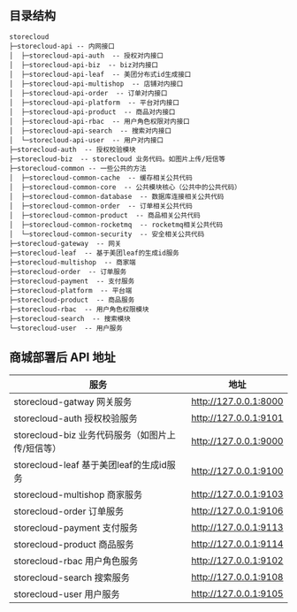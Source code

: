 
## 目录结构

```
storecloud
├─storecloud-api -- 内网接口
│  ├─storecloud-api-auth  -- 授权对内接口
│  ├─storecloud-api-biz  -- biz对内接口
│  ├─storecloud-api-leaf  -- 美团分布式id生成接口
│  ├─storecloud-api-multishop  -- 店铺对内接口
│  ├─storecloud-api-order  -- 订单对内接口
│  ├─storecloud-api-platform  -- 平台对内接口
│  ├─storecloud-api-product  -- 商品对内接口
│  ├─storecloud-api-rbac  -- 用户角色权限对内接口
│  ├─storecloud-api-search  -- 搜索对内接口
│  └─storecloud-api-user  -- 用户对内接口
├─storecloud-auth  -- 授权校验模块
├─storecloud-biz  -- storecloud 业务代码。如图片上传/短信等
├─storecloud-common -- 一些公共的方法
│  ├─storecloud-common-cache  -- 缓存相关公共代码
│  ├─storecloud-common-core  -- 公共模块核心（公共中的公共代码）
│  ├─storecloud-common-database  -- 数据库连接相关公共代码
│  ├─storecloud-common-order  -- 订单相关公共代码
│  ├─storecloud-common-product  -- 商品相关公共代码
│  ├─storecloud-common-rocketmq  -- rocketmq相关公共代码
│  └─storecloud-common-security  -- 安全相关公共代码
├─storecloud-gateway  -- 网关
├─storecloud-leaf  -- 基于美团leaf的生成id服务
├─storecloud-multishop  -- 商家端
├─storecloud-order  -- 订单服务
├─storecloud-payment  -- 支付服务
├─storecloud-platform  -- 平台端
├─storecloud-product  -- 商品服务
├─storecloud-rbac  -- 用户角色权限模块
├─storecloud-search  -- 搜索模块
└─storecloud-user  -- 用户服务
```

## 商城部署后 API 地址

| 服务                                                 | 地址                    |
| ---------------------------------------------------- |-----------------------|
| storecloud-gatway 网关服务                           | http://127.0.0.1:8000 |
| storecloud-auth  授权校验服务                        | http://127.0.0.1:9101 |
| storecloud-biz     业务代码服务（如图片上传/短信等） | http://127.0.0.1:9000 |
| storecloud-leaf   基于美团leaf的生成id服务           | http://127.0.0.1:9100 |
| storecloud-multishop 商家服务                        | http://127.0.0.1:9103 |
| storecloud-order         订单服务                    | http://127.0.0.1:9106 |
| storecloud-payment   支付服务                        | http://127.0.0.1:9113 |
| storecloud-product    商品服务                       | http://127.0.0.1:9114 |
| storecloud-rbac          用户角色服务                | http://127.0.0.1:9102 |
| storecloud-search      搜索服务                      | http://127.0.0.1:9108 |
| storecloud-user          用户服务                    | http://127.0.0.1:9105 |

